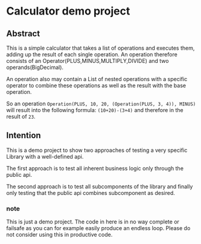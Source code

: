 # Calculator demo project

## Abstract

This is a simple calculator that takes a list of operations and executes them, adding up the result of each single operation. An
operation therefore consists of an Operator(PLUS,MINUS,MULTIPLY,DIVIDE) and two operands(BigDecimal).

An operation also may contain a List of nested operations with a specific operator to combine these operations as well as the
result with the base operation.

So an operation `Operation(PLUS, 10, 20, (Operation(PLUS, 3, 4)), MINUS)` will result into the following formula:
`(10+20)-(3+4)` and therefore in the result of `23`.

## Intention

This is a demo project to show two approaches of testing a very specific Library with a well-defined api.

The first approach is to test all inherent business logic only through the public api.

The second approach is to test all subcomponents of the library and finally only testing that the public api combines subcomponent
as desired.

### note

This is just a demo project. The code in here is in no way complete or failsafe as you can for example easily produce an endless
loop. Please do not consider using this in productive code. 
